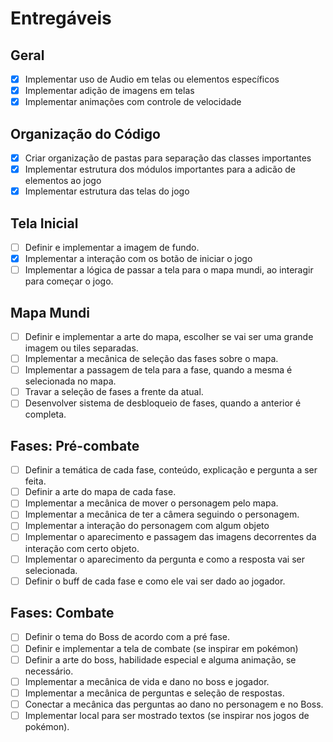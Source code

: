 # Entregáveis 

## Geral
- [X] Implementar uso de Audio em telas ou elementos específicos
- [X] Implementar adição de imagens em telas
- [X] Implementar animações com controle de velocidade

## Organização do Código
- [X] Criar organização de pastas para separação das classes importantes
- [X] Implementar estrutura dos módulos importantes para a adicão de elementos ao jogo
- [X] Implementar estrutura das telas do jogo

## Tela Inicial
- [ ] Definir e implementar a imagem de fundo.
- [X] Implementar a interação com os botão de iniciar o jogo
- [ ] Implementar a lógica de passar a tela para o mapa mundi, ao interagir para começar o jogo.

## Mapa Mundi
- [ ] Definir e implementar a arte do mapa, escolher se vai ser uma grande imagem ou tiles separadas.
- [ ] Implementar a mecânica de seleção das fases sobre o mapa.
- [ ] Implementar a passagem de tela para a fase, quando a mesma é selecionada no mapa.
- [ ] Travar a seleção de fases a frente da atual.
- [ ] Desenvolver sistema de desbloqueio de fases, quando a anterior é completa.

## Fases: Pré-combate
- [ ] Definir a temática de cada fase, conteúdo, explicação e pergunta a ser feita.
- [ ] Definir a arte do mapa de cada fase.
- [ ] Implementar a mecânica de mover o personagem pelo mapa.
- [ ] Implementar a mecânica de ter a câmera seguindo o personagem.
- [ ] Implementar a interação do personagem com algum objeto
- [ ] Implementar o aparecimento e passagem das imagens decorrentes da interação com certo objeto.
- [ ] Implementar o aparecimento da pergunta e como a resposta vai ser selecionada.
- [ ] Definir o buff de cada fase e como ele vai ser dado ao jogador.

## Fases: Combate
- [ ] Definir o tema do Boss de acordo com a pré fase.
- [ ] Definir e implementar a tela de combate (se inspirar em pokémon)
- [ ] Definir a arte do boss, habilidade especial e alguma animação, se necessário.
- [ ] Implementar a mecânica de vida e dano no boss e jogador.
- [ ] Implementar a mecânica de perguntas e seleção de respostas.
- [ ] Conectar a mecânica das perguntas ao dano no personagem e no Boss.
- [ ] Implementar local para ser mostrado textos (se inspirar nos jogos de pokémon).
